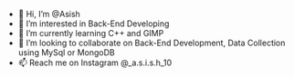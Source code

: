 - 👋 Hi, I’m @Asish
- 👀 I’m interested in Back-End Developing
- 🌱 I’m currently learning C++ and GIMP
- 💞️ I’m looking to collaborate on Back-End Development, Data Collection using MySql or MongoDB
- 📫 Reach me on Instagram @_a.s.i.s.h_10

<!---
--->
